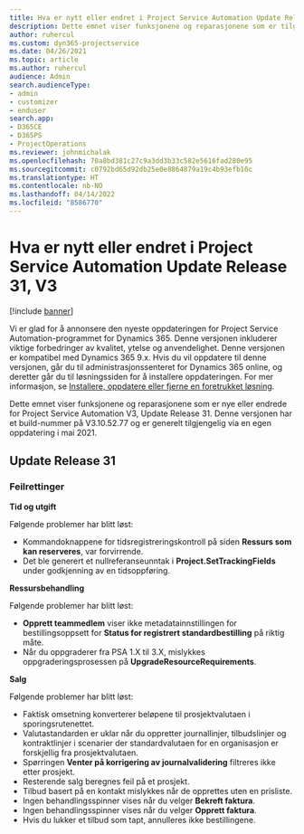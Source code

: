```yaml
---
title: Hva er nytt eller endret i Project Service Automation Update Release 31, V3
description: Dette emnet viser funksjonene og reparasjonene som er tilgjengelig i Project Service Automation Update Release 31, V3.
author: ruhercul
ms.custom: dyn365-projectservice
ms.date: 04/26/2021
ms.topic: article
ms.author: ruhercul
audience: Admin
search.audienceType:
- admin
- customizer
- enduser
search.app:
- D365CE
- D365PS
- ProjectOperations
ms.reviewer: johnmichalak
ms.openlocfilehash: 70a8bd381c27c9a3dd3b33c582e5616fad280e95
ms.sourcegitcommit: c0792bd65d92db25e0e8864879a19c4b93efb10c
ms.translationtype: HT
ms.contentlocale: nb-NO
ms.lasthandoff: 04/14/2022
ms.locfileid: "8586770"
---
```

# <a name="whats-new-or-changed-in-project-service-automation-update-release-31-v3"></a>Hva er nytt eller endret i Project Service Automation Update Release 31, V3

[!include [banner](../includes/psa-now-project-operations.md)]

Vi er glad for å annonsere den nyeste oppdateringen for Project Service Automation-programmet for Dynamics 365. Denne versjonen inkluderer viktige forbedringer av kvalitet, ytelse og anvendelighet. Denne versjonen er kompatibel med Dynamics 365 9.x. Hvis du vil oppdatere til denne versjonen, går du til administrasjonssenteret for Dynamics 365 online, og deretter går du til løsningssiden for å installere oppdateringen. For mer informasjon, se [Installere, oppdatere eller fjerne en foretrukket løsning](/power-platform/admin/install-remove-preferred-solution).

Dette emnet viser funksjonene og reparasjonene som er nye eller endrede for Project Service Automation V3, Update Release 31. Denne versjonen har et build-nummer på V3.10.52.77 og er generelt tilgjengelig via en egen oppdatering i mai 2021.

## <a name="update-release-31"></a>Update Release 31

### <a name="bug-fixes"></a>Feilrettinger

**Tid og utgift**

Følgende problemer har blitt løst:

- Kommandoknappene for tidsregistreringskontroll på siden **Ressurs som kan reserveres**, var forvirrende.
- Det ble generert et nullreferanseunntak i **Project.SetTrackingFields** under godkjenning av en tidsoppføring.

**Ressursbehandling**

Følgende problemer har blitt løst:

- **Opprett teammedlem** viser ikke metadatainnstillingen for bestillingsoppsett for **Status for registrert standardbestilling** på riktig måte.
- Når du oppgraderer fra PSA 1.X til 3.X, mislykkes oppgraderingsprosessen på **UpgradeResourceRequirements**.


**Salg**

Følgende problemer har blitt løst:

- Faktisk omsetning konverterer beløpene til prosjektvalutaen i sporingsrutenettet.
- Valutastandarden er uklar når du oppretter journallinjer, tilbudslinjer og kontraktlinjer i scenarier der standardvalutaen for en organisasjon er forskjellig fra prosjektvalutaen.
- Spørringen **Venter på korrigering av journalvalidering** filtreres ikke etter prosjekt.
- Resterende salg beregnes feil på et prosjekt.
- Tilbud basert på en kontakt mislykkes når de opprettes uten en prisliste.
- Ingen behandlingsspinner vises når du velger **Bekreft faktura**.
- Ingen behandlingsspinner vises når du velger **Opprett faktura**.
- Hvis du lukker et tilbud som tapt, annulleres ikke bestillingene.







